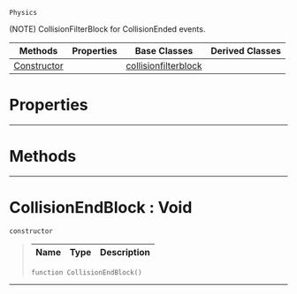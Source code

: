  `Physics`

(NOTE) CollisionFilterBlock for CollisionEnded events.

|Methods|Properties|Base Classes|Derived Classes|
|---|---|---|---|
|[ Constructor](https://github.com/ArendDanielek/ZeroDocsTest/blob/master/code_reference/class_reference/collisionendblock.markdown#collisionendblock-void)| |[collisionfilterblock](https://github.com/ArendDanielek/ZeroDocsTest/blob/master/code_reference/class_reference/collisionfilterblock.markdown)| |


 #  Properties


---  
 #  Methods


---  
 #  CollisionEndBlock : Void

 `constructor`

> 
> |Name|Type|Description|
> |---|---|---|
> ``` lang=cpp, name=Zilch
> function CollisionEndBlock()
> ``` 


---  
 
  
  
  
  
  
  
  

 